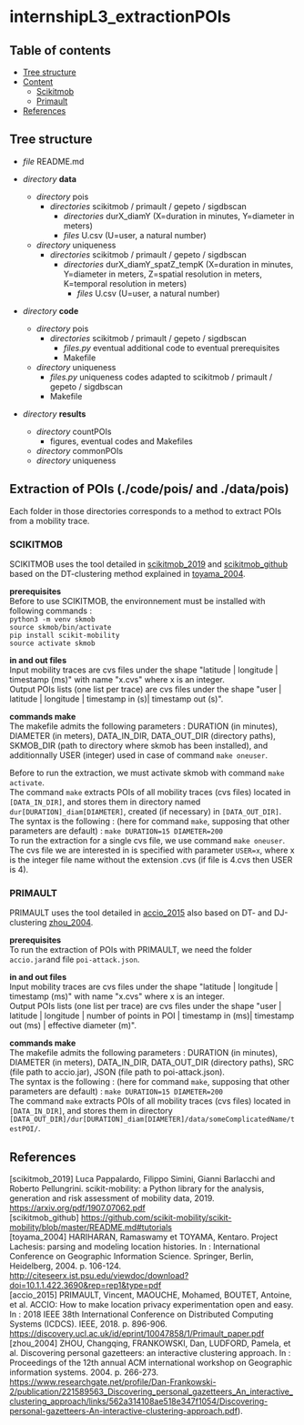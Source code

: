 # internshipL3_extractionPOIs

## Table of contents
+ [Tree structure](#Tree%20structure)
+ [Content](#Content)
  + [Scikitmob](#SCIKITMOB)
  + [Primault](#PRIMAULT)
+ [References](#References)


## Tree structure
* *file* README.md
* *directory* **data**
  * *directory* pois
    * *directories* scikitmob / primault / gepeto / sigdbscan
      * *directories* durX_diamY (X=duration in minutes, Y=diameter in meters)
       * *files* U.csv (U=user, a natural number)
  * *directory* uniqueness
    * *directories* scikitmob / primault / gepeto / sigdbscan
      * *directories* durX_diamY_spatZ_tempK (X=duration in minutes, Y=diameter in meters, Z=spatial resolution in meters, K=temporal resolution in meters)
        * *files* U.csv (U=user, a natural number)

* *directory* **code**
  * *directory* pois
    * *directories* scikitmob / primault / gepeto / sigdbscan
      * *files.py* eventual additional code to eventual prerequisites
      * Makefile
  * *directory* uniqueness
    * *files.py* uniqueness codes adapted to scikitmob / primault / gepeto / sigdbscan
    * Makefile

* *directory* **results**
  * *directory* countPOIs
    * figures, eventual codes and Makefiles
  * *directory* commonPOIs
  * *directory* uniqueness

## Extraction of POIs (./code/pois/ and ./data/pois)
Each folder in those directories corresponds to a method to extract POIs from a mobility trace.  

### SCIKITMOB
SCIKITMOB uses the tool detailed in [scikitmob_2019](#scikitmob_2019) and [scikitmob_github](#scikitmob_github) based on the DT-clustering method explained in [toyama_2004](#toyama2004).  

**prerequisites**  
Before to use SCIKITMOB, the environnement must be installed with following commands :   
`python3 -m venv skmob`  
`source skmob/bin/activate`  
`pip install scikit-mobility`  
`source activate skmob`  

**in and out files**  
Input mobility traces are cvs files under the shape "latitude | longitude | timestamp (ms)" with name "x.cvs" where x is an integer.  
Output POIs lists (one list per trace) are cvs files under the shape "user | latitude | longitude | timestamp in (s)| timestamp out (s)".  

**commands make**  
The makefile admits the following parameters : DURATION (in minutes), DIAMETER (in meters), DATA_IN_DIR, DATA_OUT_DIR (directory paths), SKMOB_DIR (path to directory where skmob has been installed), and additionnally USER (integer) used in case of command `make oneuser`.  

Before to run the extraction, we must activate skmob with command `make activate`.  
The command `make` extracts POIs of all mobility traces (cvs files) located in `[DATA_IN_DIR]`, and stores them in directory named `dur[DURATION]_diam[DIAMETER]`, created (if necessary) in `[DATA_OUT_DIR]`. The syntax is the following : (here for command `make`, supposing that other parameters are default) :  `make DURATION=15 DIAMETER=200`  
To run the extraction for a single cvs file, we use command `make oneuser`. The cvs file we are interested in is specified with parameter `USER=x`, where x is the integer file name without the extension .cvs (if file is 4.cvs then USER is 4).  

### PRIMAULT
PRIMAULT uses the tool detailed in [accio_2015](https://discovery.ucl.ac.uk/id/eprint/10047858/1/Primault_paper.pdf) also based on DT- and DJ-clustering [zhou_2004](https://www.researchgate.net/profile/Dan-Frankowski-2/publication/221589563_Discovering_personal_gazetteers_An_interactive_clustering_approach/links/562a314108ae518e347f1054/Discovering-personal-gazetteers-An-interactive-clustering-approach.pdf).  

**prerequisites**  
To run the extraction of POIs with PRIMAULT, we need the folder `accio.jar`and file `poi-attack.json`.  

**in and out files**  
Input mobility traces are cvs files under the shape "latitude | longitude | timestamp (ms)" with name "x.cvs" where x is an integer.  
Output POIs lists (one list per trace) are cvs files under the shape "user | latitude | longitude | number of points in POI | timestamp in (ms)| timestamp out (ms) | effective diameter (m)".  

**commands make**  
The makefile admits the following parameters : DURATION (in minutes), DIAMETER (in meters), DATA_IN_DIR, DATA_OUT_DIR (directory paths), SRC (file path to accio.jar), JSON (file path to poi-attack.json).  
The syntax is the following : (here for command `make`, supposing that other parameters are default) :  `make DURATION=15 DIAMETER=200`  
The command `make` extracts POIs of all mobility traces (cvs files) located in `[DATA_IN_DIR]`, and stores them in directory `[DATA_OUT_DIR]/dur[DURATION]_diam[DIAMETER]/data/someComplicatedName/testPOI/`.  

## References

<a id="scikitmob_2019">[scikitmob_2019]</a> Luca Pappalardo, Filippo Simini, Gianni Barlacchi and Roberto Pellungrini. scikit-mobility: a Python library for the analysis, generation and risk assessment of mobility data, 2019. https://arxiv.org/pdf/1907.07062.pdf  
<a id="scikitmob_github">[scikitmob_github]</a> https://github.com/scikit-mobility/scikit-mobility/blob/master/README.md#tutorials  
<a id="toyama_2004">[toyama_2004]</a> HARIHARAN, Ramaswamy et TOYAMA, Kentaro. Project Lachesis: parsing and modeling location histories. In : International Conference on Geographic Information Science. Springer, Berlin, Heidelberg, 2004. p. 106-124. http://citeseerx.ist.psu.edu/viewdoc/download?doi=10.1.1.422.3690&rep=rep1&type=pdf  
<a id="accio_2015">[accio_2015]</a> PRIMAULT, Vincent, MAOUCHE, Mohamed, BOUTET, Antoine, et al. ACCIO: How to make location privacy experimentation open and easy. In : 2018 IEEE 38th International Conference on Distributed Computing Systems (ICDCS). IEEE, 2018. p. 896-906. https://discovery.ucl.ac.uk/id/eprint/10047858/1/Primault_paper.pdf  
<a id="zhou_2004">[zhou_2004]</a> ZHOU, Changqing, FRANKOWSKI, Dan, LUDFORD, Pamela, et al. Discovering personal gazetteers: an interactive clustering approach. In : Proceedings of the 12th annual ACM international workshop on Geographic information systems. 2004. p. 266-273. https://www.researchgate.net/profile/Dan-Frankowski-2/publication/221589563_Discovering_personal_gazetteers_An_interactive_clustering_approach/links/562a314108ae518e347f1054/Discovering-personal-gazetteers-An-interactive-clustering-approach.pdf).  

